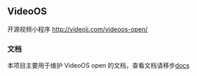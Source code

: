 ## VideoOS
开源视频小程序 http://videojj.com/videoos-open/

### 文档
本项目主要用于维护 VideoOS open 的文档，查看文档请移步[docs](docs/index.md)
